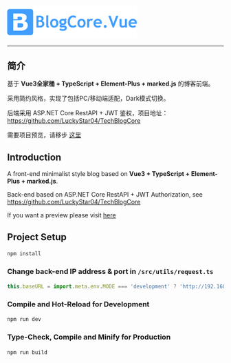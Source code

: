<img src="https://github.com/LuckyStar04/TechBlogCore.Vue/blob/master/src/assets/logo.png" height="60%" width="60%"/>

----

## 简介

基于 **Vue3全家桶 + TypeScript + Element-Plus + marked.js** 的博客前端。

采用简约风格，实现了包括PC/移动端适配，Dark模式切换。

后端采用 ASP.NET Core RestAPI + JWT 鉴权，项目地址：https://github.com/LuckyStar04/TechBlogCore

需要项目预览，请移步 [这里](https://lhyy2022.xyz/)

## Introduction

A front-end minimalist style blog based on **Vue3 + TypeScript + Element-Plus + marked.js**.

Back-end based on ASP.NET Core RestAPI + JWT Authorization, see https://github.com/LuckyStar04/TechBlogCore

If you want a preview please visit [here](https://lhyy2022.xyz/)

## Project Setup

```sh
npm install
```

### Change back-end IP address & port in `/src/utils/request.ts`

```js
this.baseURL = import.meta.env.MODE === 'development' ? 'http://192.168.2.233:7084/api/' : '/api/'
```

### Compile and Hot-Reload for Development

```sh
npm run dev
```

### Type-Check, Compile and Minify for Production

```sh
npm run build
```
